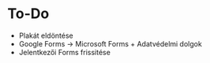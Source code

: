# To-Do

- Plakát eldöntése
- Google Forms -> Microsoft Forms + Adatvédelmi dolgok
- Jelentkezői Forms frissitése